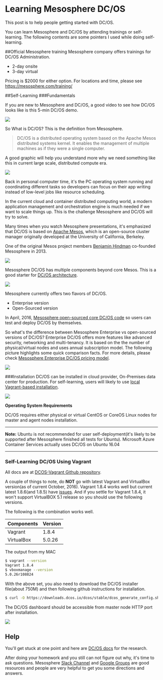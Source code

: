 # Learning Mesosphere DC/OS

This post is to help people getting started with DC/OS.

You can learn Mesosphere and DC/OS by attending trainings or self-learning. The following contents are some pointers I used while doing self-learning.


##Official Mesosphere training
Mesosphere company offers trainings for DC/OS Administration.

* 2-day onsite 
* 3-day virtual

Pricing is $2000 for either option. For locations and time, please see <https://mesosphere.com/training/>

##Self-Learning
###Fundamentals

If you are new to Mesosphere and DC/OS, a good video to see how DC/OS looks like is this 5-min DC/OS demo.

[![](http://img.youtube.com/vi/VdhJ_Fm3_mk/0.jpg)](https://www.youtube.com/watch?v=VdhJ_Fm3_mk)

So What is DC/OS? This is the definition from Mesosphere.

> DC/OS is a distributed operating system based on the Apache Mesos distributed systems kernel. It enables the management of multiple machines as if they were a single computer.

A good graphic will help you understand more why we need something like this in current large scale, distributed compute era.

![](imgs/dcos-vs-pc.png)

Back in personal computer time, it's the PC operating system running and coordinating different tasks so developers can focus on their app writing instead of low-level jobs like resource scheduling.

In the current cloud and container distributed computing world, a modern application management and orchestration engine is much needed if we want to scale things up. This is the challenge Mesosphere and DC/OS will try to solve.

Many times when you watch Mesosphere presentations, it's emphasized that DC/OS is based on [Apache Mesos](https://en.wikipedia.org/wiki/Apache_Mesos), which is an open-source cluster manager originally developed at the University of California, Berkeley. 

One of the original Mesos project members [Benjamin Hindman](https://www.linkedin.com/in/benjamin-hindman-880b219) co-founded Mesosphere in 2013.

![](imgs/dcos-history.png)

Mesosphere DC/OS has multiple components beyond core Mesos. This is a good starter for [DC/OS architecture](https://docs.mesosphere.com/1.8/overview/architecture/).

![](imgs/dcos-architecture.png)

Mesosphere currently offers two flavors of DC/OS.

* Enterprise version
* Open-Sourced version

In April, 2016, [Mesosphere open-sourced core DC/OS code](https://mesosphere.com/blog/2016/04/19/open-source-dcos/) so users can test and deploy DC/OS by themselves.

So what's the difference between Mesosphere Enterprise vs open-sourced versions of DC/OS? Enterprise DC/OS offers more features like advanced security, networking and multi-tenancy. It is based on the the number of physical/virtual nodes and uses annual subscription model. The following picture highlights some quick comparison facts. For more details, please check [Mesosphere Enterprise DC/OS pricing model](https://mesosphere.com/pricing/).

![](imgs/enterprise-vs-opensource.png)


###Installation
DC/OS can be installed in cloud provider, On-Premises data center for production. For self-learning, users will likely to use [local Vagrant-based installation](#using-vagrant).

![](imgs/dcos-install.png)

**Operating System Requirements**

DC/OS requires either physical or virtual CentOS or CoreOS Linux nodes for master and agent nodes installation. 

---

**Note:** Ubuntu is not recommended for user self-deployment(it's likely to be supported after Mesosphere finished all tests for Ubuntu). Microsoft Azure Container Services actually uses DC/OS on Ubuntu 16.04

---

### <a name="using-vagrant"></a>Self-Learning DC/OS Using Vagrant
All docs are at [DCOS-Vagrant Github repository](https://github.com/dcos/dcos-vagrant). 

A couple of things to note, do **NOT** go with latest Vagrant and VirtualBox version(as of current October, 2016). Vagrant 1.8.4 works well but current latest 1.8.6(and 1.8.5) have [issues](https://github.com/dcos/dcos-vagrant/blob/master/docs/deploy.md#setup). And if you settle for Vagrant 1.8.4, it won't support VirtualBOX 5.1 release so you should use the following versions.

The following is the combination works well.

Components  | Version
------------- | -------------
Vagrant  | 1.8.4
VirtualBox  | 5.0.26

The output from my MAC

```bash
$ vagrant --version
Vagrant 1.8.4
$ vboxmanage --version
5.0.26r108824
```

With the above set, you also need to download the DC/OS installer file(about 750M) and then following github instructions for installation.

```bash
$ curl -O https://downloads.dcos.io/dcos/stable/dcos_generate_config.sh
```

The DC/OS dashboard should be accessible from master node HTTP port after installation.

![](imgs/dcos-dashboard.png)


## Help

You'll get stuck at one point and here are [DC/OS docs](https://dcos.io/docs/1.8/) for the research. 

After doing your homework and you still can not figure out why, it's time to ask questions.
Mesosphere [Slack Channel](http://chat.mesosphere.com/) and [Google Groups](https://groups.google.com/a/dcos.io/forum/#!forum/users) are good resources and people are very helpful to get you some directions and answers.









